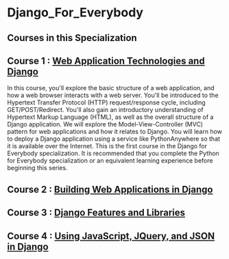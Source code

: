 # Django_For_Everybody<br>

## Courses in this Specialization<br>

<h2>Course 1 : <a href="https://github.com/Abhinavv9258/Django_For_Everybody/tree/master/Course_1:Web%20Application%20Technologies%20and%20Django">Web Application Technologies and Django</a><br></h2>
In this course, you'll explore the basic structure of a web application, and how a web browser interacts with a web server. You'll be introduced to the Hypertext Transfer Protocol (HTTP) request/response cycle, including GET/POST/Redirect. You'll also gain an introductory understanding of Hypertext Markup Language (HTML), as well as the overall structure of a Django application. We will explore the Model-View-Controller (MVC) pattern for web applications and how it relates to Django. You will learn how to deploy a Django application using a service like PythonAnywhere so that it is available over the Internet. This is the first course in the Django for Everybody specialization. It is recommended that you complete the Python for Everybody specialization or an equivalent learning experience before beginning this series.<br>

<h2>Course 2 : <a href="https://github.com/Abhinavv9258/Django_For_Everybody/tree/master/Course_2:Building%20Web%20Applications%20in%20Django">Building Web Applications in Django</a><br></h2>

<h2>Course 3 : <a href="https://github.com/Abhinavv9258/Django_For_Everybody/tree/master/Course_3:Django%20Features%20and%20Libraries">Django Features and Libraries</a><br></h2>

<h2>Course 4 : <a href="https://github.com/Abhinavv9258/Django_For_Everybody/tree/master/Course_4:Using%20JavaScript%2C%20JQuery%2C%20and%20JSON%20in%20Django">Using JavaScript, JQuery, and JSON in Django</a><br></h2>

